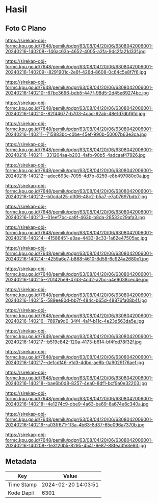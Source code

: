 # Hasil

## Foto C Plano

https://sirekap-obj-formc.kpu.go.id/7648/pemilu/pdpr/63/08/04/20/06/6308042006001-20240216-140208--146ac63a-4652-4005-a3fa-9dc2fa21d33f.jpg

https://sirekap-obj-formc.kpu.go.id/7648/pemilu/pdpr/63/08/04/20/06/6308042006001-20240216-140209--8291901c-2e6f-426d-8608-0c64c5e8f7f6.jpg

https://sirekap-obj-formc.kpu.go.id/7648/pemilu/pdpr/63/08/04/20/06/6308042006001-20240216-140210--67bc3696-bdb5-447f-98d5-2d45e69274bc.jpg

https://sirekap-obj-formc.kpu.go.id/7648/pemilu/pdpr/63/08/04/20/06/6308042006001-20240216-140210--82f44677-b703-4cad-92ab-48e1d7dbf6fd.jpg

https://sirekap-obj-formc.kpu.go.id/7648/pemilu/pdpr/63/08/04/20/06/6308042006001-20240216-140211--715883bc-c0be-45ef-990b-50007b63e3ca.jpg

https://sirekap-obj-formc.kpu.go.id/7648/pemilu/pdpr/63/08/04/20/06/6308042006001-20240216-140211--331204aa-b203-4afb-90b5-4adcaaf47926.jpg

https://sirekap-obj-formc.kpu.go.id/7648/pemilu/pdpr/63/08/04/20/06/6308042006001-20240216-140212--adec693e-7095-4d7b-8259-e8b497080c0a.jpg

https://sirekap-obj-formc.kpu.go.id/7648/pemilu/pdpr/63/08/04/20/06/6308042006001-20240216-140212--b0cdaf25-d306-48c2-b5a7-e7a07697bdb7.jpg

https://sirekap-obj-formc.kpu.go.id/7648/pemilu/pdpr/63/08/04/20/06/6308042006001-20240216-140213--01eef7bc-ca8f-463b-b8da-28533c29afa3.jpg

https://sirekap-obj-formc.kpu.go.id/7648/pemilu/pdpr/63/08/04/20/06/6308042006001-20240216-140214--41586451-e3ae-4433-9c33-1a62e47505ac.jpg

https://sirekap-obj-formc.kpu.go.id/7648/pemilu/pdpr/63/08/04/20/06/6308042006001-20240216-140214--4259a6e7-b868-4610-8d58-6c924a2680e1.jpg

https://sirekap-obj-formc.kpu.go.id/7648/pemilu/pdpr/63/08/04/20/06/6308042006001-20240216-140215--20142be9-47d3-4cd2-a2bc-a4e9038cec4e.jpg

https://sirekap-obj-formc.kpu.go.id/7648/pemilu/pdpr/63/08/04/20/06/6308042006001-20240216-140215--589ee80d-bb7f-484c-b65d-48876fa08b4f.jpg

https://sirekap-obj-formc.kpu.go.id/7648/pemilu/pdpr/63/08/04/20/06/6308042006001-20240216-140216--7897a9d0-34f4-4a1f-b11c-4e23d563da5e.jpg

https://sirekap-obj-formc.kpu.go.id/7648/pemilu/pdpr/63/08/04/20/06/6308042006001-20240216-140217--b519c842-120a-4173-b614-bf4fcd78f32f.jpg

https://sirekap-obj-formc.kpu.go.id/7648/pemilu/pdpr/63/08/04/20/06/6308042006001-20240216-140217--de1cdf46-e1d3-4dbd-ae8b-0a9029176aef.jpg

https://sirekap-obj-formc.kpu.go.id/7648/pemilu/pdpr/63/08/04/20/06/6308042006001-20240216-140218--bae6b0d8-8257-4ea0-8df1-bcf9a0e32203.jpg

https://sirekap-obj-formc.kpu.go.id/7648/pemilu/pdpr/63/08/04/20/06/6308042006001-20240216-140218--4e1274c9-dbe9-4a63-be69-8a674e6c340a.jpg

https://sirekap-obj-formc.kpu.go.id/7648/pemilu/pdpr/63/08/04/20/06/6308042006001-20240216-140219--a03ff671-1f3a-4b63-8d37-65e096a7370b.jpg

https://sirekap-obj-formc.kpu.go.id/7648/pemilu/pdpr/63/08/04/20/06/6308042006001-20240216-140208--1e3120b5-8295-4541-9e87-88fea3fe3e93.jpg


## Metadata

| Key        | Value               |
| ---------- | ------------------- |
| Time Stamp | 2024-02-20 14:03:51 |
| Kode Dapil | 6301                |



